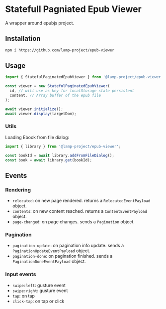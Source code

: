 # Statefull Pagniated Epub Viewer

A wrapper around epubjs project.

## Installation

```bash
npm i https://github.com/lamp-project/epub-viewer 
```

## Usage

```typescript
import { StatefulPaginatedEpubViewer } from '@lamp-project/epub-viewer';

const viewer = new StatefulPaginatedEpubViewer(
  id, // will use as key for localStorage state persistent
  content, // Array buffer of the epub file
);

await viewer.initialize();
await viewer.display(targetDom);
```

### Utils

Loading Ebook from file dialog:

```typescript
import { library } from '@lamp-project/epub-viewer';

const bookId = await library.addFromFileDialog();
const book = await library.get(bookId);
```

## Events

### Rendering

* `relocated`: on new page rendered. returns a `RelocatedEventPayload` object.
* `contents`: on new content reached. returns a `ContentEventPayload` object.
* `page-changed`: on page changes. sends a `Pagination` object.

### Pagination

* `pagination-update`: on pagination info update. sends a `PaginationUpdateEventPayload` object.
* `pagination-done`: on pagination finished. sends a `PaginationDoneEventPayload` object.

### Input events

* `swipe:left`: gusture event
* `swipe:right`: gusture event
* `tap`: on tap
* `click-tap`: on tap or click
